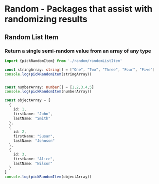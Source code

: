 # Random - Packages that assist with randomizing results

## Random List Item

### Return a single semi-random value from an array of any type 

```ts
import {pickRandomItem} from './random/randomListItem'

const stringArray: string[] = ["One", "Two", "Three", "Four", "Five"]
console.log(pickRandomItem(stringArray))


const numberArray: number[] = [1,2,3,4,5]
console.log(pickRandomItem(numberArray))

const objectArray = [
  {
    id: 1,
    firstName: "John",
    lastName: "Smith"
  },
  {
    id: 2,
    firstName: "Susan",
    lastName: "Johnson"
  },
  {
    id: 3,
    firstName: "Alice",
    lastName: "Wilson"
  }
]
console.log(pickRandomItem(objectArray))
```